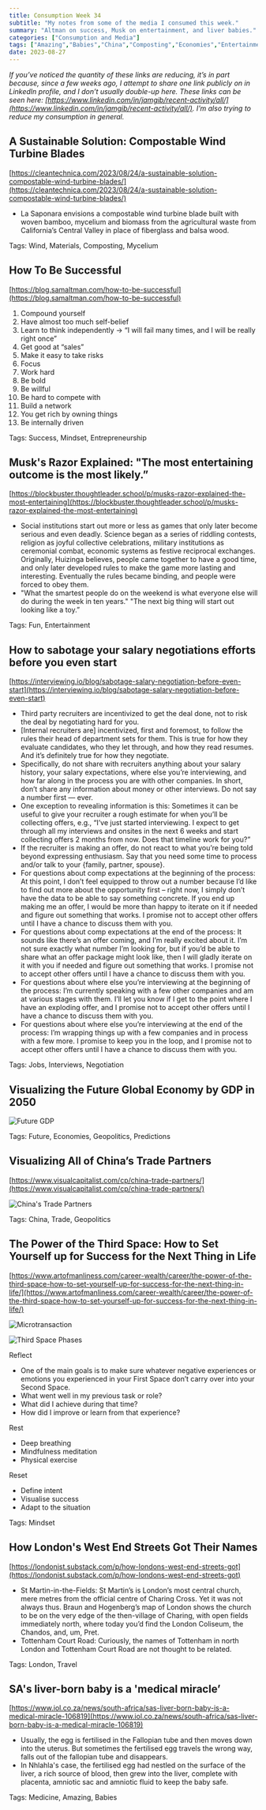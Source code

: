 ```yaml
---
title: Consumption Week 34
subtitle: "My notes from some of the media I consumed this week."
summary: "Altman on success, Musk on entertainment, and liver babies."
categories: ["Consumption and Media"]
tags: ["Amazing","Babies","China","Composting","Economies","Entertainment","Entrepreneurship","Fun","Future","Geopolitics","Interviews","Jobs","London","Materials","Medicine","Mindset","Mycelium","Negotiation","Predictions","Success","Trade","Travel","Wind"]
date: 2023-08-27
---
```

_If you’ve noticed the quantity of these links are reducing, it’s in part because, since a few weeks ago, I attempt to share one link publicly on in LinkedIn profile, and I don’t usually double-up here. These links can be seen here: [https://www.linkedin.com/in/jamgib/recent-activity/all/](https://www.linkedin.com/in/jamgib/recent-activity/all/). I’m also trying to reduce my consumption in general._

## A Sustainable Solution: Compostable Wind Turbine Blades

[https://cleantechnica.com/2023/08/24/a-sustainable-solution-compostable-wind-turbine-blades/](https://cleantechnica.com/2023/08/24/a-sustainable-solution-compostable-wind-turbine-blades/)

- La Saponara envisions a compostable wind turbine blade built with woven bamboo, mycelium and biomass from the agricultural waste from California’s Central Valley in place of fiberglass and balsa wood.

Tags: Wind, Materials, Composting, Mycelium

## How To Be Successful

[https://blog.samaltman.com/how-to-be-successful](https://blog.samaltman.com/how-to-be-successful)

1. Compound yourself
2. Have almost too much self-belief
3. Learn to think independently → “I will fail many times, and I will be really right once”
4. Get good at “sales”
5. Make it easy to take risks
6. Focus
7. Work hard
8. Be bold
9. Be willful
10. Be hard to compete with
11. Build a network
12. You get rich by owning things
13. Be internally driven

Tags: Success, Mindset, Entrepreneurship

## Musk's Razor Explained: "The most entertaining outcome is the most likely.”

[https://blockbuster.thoughtleader.school/p/musks-razor-explained-the-most-entertaining](https://blockbuster.thoughtleader.school/p/musks-razor-explained-the-most-entertaining)

- Social institutions start out more or less as games that only later become serious and even deadly. Science began as a series of riddling contests, religion as joyful collective celebrations, military institutions as ceremonial combat, economic systems as festive reciprocal exchanges. Originally, Huizinga believes, people came together to have a good time, and only later developed rules to make the game more lasting and interesting. Eventually the rules became binding, and people were forced to obey them.
- "What the smartest people do on the weekend is what everyone else will do during the week in ten years." "The next big thing will start out looking like a toy.”

Tags: Fun, Entertainment

## How to sabotage your salary negotiations efforts before you even start

[https://interviewing.io/blog/sabotage-salary-negotiation-before-even-start](https://interviewing.io/blog/sabotage-salary-negotiation-before-even-start)

- Third party recruiters are incentivized to get the deal done, not to risk the deal by negotiating hard for you.
- [Internal recruiters are] incentivized, first and foremost, to follow the rules their head of department sets for them. This is true for how they evaluate candidates, who they let through, and how they read resumes. And it’s definitely true for how they negotiate.
- Specifically, do not share with recruiters anything about your salary history, your salary expectations, where else you’re interviewing, and how far along in the process you are with other companies. In short, don’t share any information about money or other interviews. Do not say a number first — ever.
- One exception to revealing information is this: Sometimes it can be useful to give your recruiter a rough estimate for when you’ll be collecting offers, e.g., “I’ve just started interviewing. I expect to get through all my interviews and onsites in the next 6 weeks and start collecting offers 2 months from now. Does that timeline work for you?”
- If the recruiter is making an offer, do not react to what you’re being told beyond expressing enthusiasm. Say that you need some time to process and/or talk to your {family, partner, spouse}.
- For questions about comp expectations at the beginning of the process: At this point, I don’t feel equipped to throw out a number because I’d like to find out more about the opportunity first – right now, I simply don’t have the data to be able to say something concrete. If you end up making me an offer, I would be more than happy to iterate on it if needed and figure out something that works. I promise not to accept other offers until I have a chance to discuss them with you.
- For questions about comp expectations at the end of the process: It sounds like there’s an offer coming, and I’m really excited about it. I’m not sure exactly what number I’m looking for, but if you’d be able to share what an offer package might look like, then I will gladly iterate on it with you if needed and figure out something that works. I promise not to accept other offers until I have a chance to discuss them with you.
- For questions about where else you’re interviewing at the beginning of the process: I’m currently speaking with a few other companies and am at various stages with them. I’ll let you know if I get to the point where I have an exploding offer, and I promise not to accept other offers until I have a chance to discuss them with you.
- For questions about where else you’re interviewing at the end of the process: I’m wrapping things up with a few companies and in process with a few more. I promise to keep you in the loop, and I promise not to accept other offers until I have a chance to discuss them with you.

Tags: Jobs, Interviews, Negotiation

## Visualizing the Future Global Economy by GDP in 2050

![Future GDP](/img/week34.png)

Tags: Future, Economies, Geopolitics, Predictions

## Visualizing All of China’s Trade Partners

[https://www.visualcapitalist.com/cp/china-trade-partners/](https://www.visualcapitalist.com/cp/china-trade-partners/)

![China's Trade Partners](/img/week34-1.png)

Tags: China, Trade, Geopolitics

## The Power of the Third Space: How to Set Yourself up for Success for the Next Thing in Life

[https://www.artofmanliness.com/career-wealth/career/the-power-of-the-third-space-how-to-set-yourself-up-for-success-for-the-next-thing-in-life/](https://www.artofmanliness.com/career-wealth/career/the-power-of-the-third-space-how-to-set-yourself-up-for-success-for-the-next-thing-in-life/)

![Microtransaction](/img/week34-2.png)

![Third Space Phases](/img/week34-3.png)

Reflect

- One of the main goals is to make sure whatever negative experiences or emotions you experienced in your First Space don’t carry over into your Second Space.
- What went well in my previous task or role?
- What did I achieve during that time?
- How did I improve or learn from that experience?

Rest

- Deep breathing
- Mindfulness meditation
- Physical exercise

Reset

- Define intent
- Visualise success
- Adapt to the situation

Tags: Mindset

## How London's West End Streets Got Their Names

[https://londonist.substack.com/p/how-londons-west-end-streets-got](https://londonist.substack.com/p/how-londons-west-end-streets-got)

- St Martin-in-the-Fields: St Martin’s is London’s most central church, mere metres from the official centre of Charing Cross. Yet it was not always thus. Braun and Hogenberg’s map of London shows the church to be on the very edge of the then-village of Charing, with open fields immediately north, where today you’d find the London Coliseum, the Chandos, and, um, Pret.
- Tottenham Court Road: Curiously, the names of Tottenham in north London and Tottenham Court Road are not thought to be related.

Tags: London, Travel

## SA's liver-born baby is a 'medical miracle’

[https://www.iol.co.za/news/south-africa/sas-liver-born-baby-is-a-medical-miracle-106819](https://www.iol.co.za/news/south-africa/sas-liver-born-baby-is-a-medical-miracle-106819)

- Usually, the egg is fertilised in the Fallopian tube and then moves down into the uterus. But sometimes the fertilised egg travels the wrong way, falls out of the fallopian tube and disappears.
- In Nhlahla's case, the fertilised egg had nestled on the surface of the liver, a rich source of blood, then grew into the liver, complete with placenta, amniotic sac and amniotic fluid to keep the baby safe.

Tags: Medicine, Amazing, Babies